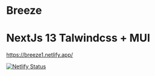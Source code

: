 # Breeze

# NextJs 13 Talwindcss + MUI

https://breeze1.netlify.app/

[![Netlify Status](https://api.netlify.com/api/v1/badges/d7a980cc-a49b-4ecb-ade8-d4b3a532b963/deploy-status)](https://app.netlify.com/sites/breeze1/deploys)
